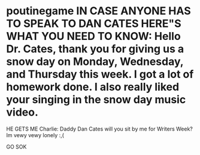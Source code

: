 # poutinegame IN CASE ANYONE HAS TO SPEAK TO DAN CATES HERE"S WHAT YOU NEED TO KNOW: Hello Dr. Cates, thank you for giving us a snow day on Monday, Wednesday, and Thursday this week. I got a lot of homework done. I also really liked your singing in the snow day music video.
HE GETS ME
Charlie: Daddy Dan Cates will you sit by me for Writers Week? Im vewy vewy lonely :,(

GO SOK
